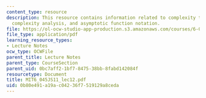 ```yaml
---
content_type: resource
description: This resource contains information related to complexity theory, time
  complexity analysis, and asymptotic function notation.
file: https://ol-ocw-studio-app-production.s3.amazonaws.com/courses/6-045j-automata-computability-and-complexity-spring-2011/0b80e491a19ac04236f7519129a8ceda_MIT6_045JS11_lec12.pdf
file_type: application/pdf
learning_resource_types:
- Lecture Notes
ocw_type: OCWFile
parent_title: Lecture Notes
parent_type: CourseSection
parent_uid: 0bc7aff2-1bf7-8475-38bb-8fabd142084f
resourcetype: Document
title: MIT6_045JS11_lec12.pdf
uid: 0b80e491-a19a-c042-36f7-519129a8ceda
---
```

